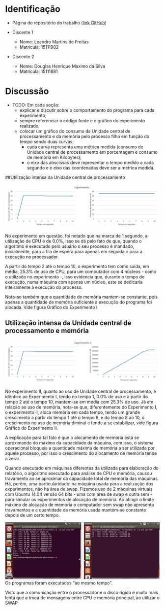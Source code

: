 # Identificação

* Página do repositório do trabalho ([link GitHub](https://github.com/Leandro97/teaching)) 

* Discente 1
	* Nome: Leandro Martins de Freitas
	* Matrícula: 15111982 
* Discente 2
	* Nome: Douglas Henrique Maximo da Silva
	* Matrícula: 15111881

# Discussão 

* TODO: Em cada seção:
	* explicar e discutir sobre o comportamento do programa para cada experimento;
	* sempre referenciar o código fonte e o gráfico do experimento realizado;
	* colocar um gráfico do consumo da Unidade central de processamento e da memória pelo processo filho em função do tempo sendo duas curvas;
		* cada curva representa uma métrica medida (consumo de Unidade central de processamento em porcentagem e consumo de memória em Kilobytes);
		* o eixo das abscissas deve representar o tempo medido a cada segundo e o eixo das coordenadas deve ser a métrica medida.


##Utilização intensa da Unidade central de processamento 


![Gráfico do Experimento I](I.png)

No experimento em questão, foi notado que na marca de 1 segundo, a utilização de CPU é de 0.0%, isso se dá pelo fato de que, quando o algoritmo é executado pelo usuário o seu processo é mandado, inicialmente, para a fila de espera para apenas em seguida ir para a execução no processador. 

A partir do tempo 2 até o tempo 10, o experimento tem como saída, em média, 25.3% de uso de CPU, para um computador com 4 núcleos - como o utilizado no experimento -, isso evidencia que, durante o tempo de execução, numa máquina com apenas um núcleo, este se dedicaria inteiramente à execução do processo.

Nota-se também que a quantidade de memória mantem-se constante, pois apenas a quantidade de memória suficiente à execução do programa foi alocada. Vide figura Gráfico do Experimento I.

## Utilização intensa da Unidade central de processamento e memória
	
![Gráfico do Experimento II](II.png)

No experimento II, quanto ao uso de Unidade central de processamento, é idêntico ao Experimento I, tendo no tempo 1, 0.0% de uso e a partir do tempo 2 até o tempo 10, mantem-se em média com 25.3% de uso. Já em relação ao uso de memória, nota-se que, diferentemente do Experimento I, o experimento II, aloca memória em cada tempo, tendo um grande crescimento a partir do tempo 1 até o tempo 8, e do tempo 8 ao 10, o crescimento no uso de memória diminui e tende a se estabilizar, vide figura Gráfico do Experimento II. 

A explicação para tal fato é que o alocamento de memória está se aproximando do máximo da capacidade da máquina, com isso, o sistema operacional bloqueia a quantidade máxima de memória a ser utilizada por aquele processo, por isso o crescimento do alocamento de memória tende a zerar.

Quando executado em máquinas diferentes da utilizada para elaboração do relatório, o algoritmo executado para análise de CPU e memória, causou travamento ao se aproximar da capacidade total de memória das máquinas. Há, porém, uma particularidade: na máquina usada para a realização dos experimentos, não há área de swap. Fizemos uso de 2 máquinas virtuais com Ubuntu 14.04 versão 64 bits - uma com área de swap e outra sem - para simular os experimentos de alocação de memória. Ao atingir o limite máximo de alocação de memória o computador sem swap não apresenta travamentos e a quantidade de memória usada mantém-se constante depois de um certo tempo.

![Experimentos](Teste.jpg)
Os programas foram executados “ao mesmo tempo”.

Visto que a comunicação entre o processador e o disco rígido é muito mais lenta que a troca de mensagens entre CPU e memória principal, ao utilizar o SWAP 


